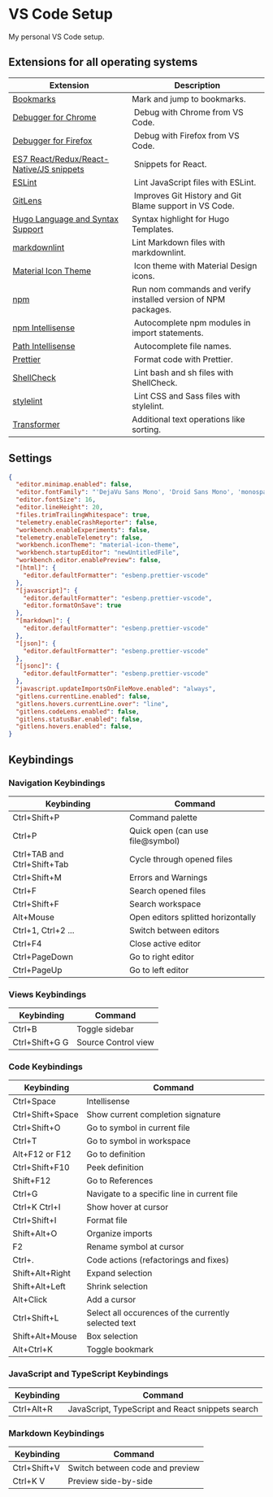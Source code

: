 # VS Code Setup

My personal VS Code setup.

## Extensions for all operating systems

| Extension | Description |
| --------- | ----------- |
| [Bookmarks](https://marketplace.visualstudio.com/items?itemName=alefragnani.Bookmarks) | Mark and jump to bookmarks. |
| [Debugger for Chrome](https://marketplace.visualstudio.com/items?itemName=msjsdiag.debugger-for-chrome) | Debug with Chrome from VS Code. |
| [Debugger for Firefox](https://marketplace.visualstudio.com/items?itemName=firefox-devtools.vscode-firefox-debug) | Debug with Firefox from VS Code. |
| [ES7 React/Redux/React-Native/JS snippets](https://marketplace.visualstudio.com/items?itemName=dsznajder.es7-react-js-snippets) | Snippets for React. |
| [ESLint](https://marketplace.visualstudio.com/items?itemName=dbaeumer.vscode-eslint) | Lint JavaScript files with ESLint. |
| [GitLens](https://marketplace.visualstudio.com/items?itemName=eamodio.gitlens) | Improves Git History and Git Blame support in VS Code. |
| [Hugo Language and Syntax Support](https://marketplace.visualstudio.com/items?itemName=budparr.language-hugo-vscode) | Syntax highlight for Hugo Templates. |
| [markdownlint](https://marketplace.visualstudio.com/items?itemName=DavidAnson.vscode-markdownlint) | Lint Markdown files with markdownlint. |
| [Material Icon Theme](https://marketplace.visualstudio.com/items?itemName=PKief.material-icon-theme) | Icon theme with Material Design icons. |
| [npm](https://marketplace.visualstudio.com/items?itemName=eg2.vscode-npm-script) | Run nom commands and verify installed version of NPM packages. |
| [npm Intellisense](https://marketplace.visualstudio.com/items?itemName=christian-kohler.npm-intellisense) | Autocomplete npm modules in import statements. |
| [Path Intellisense](https://marketplace.visualstudio.com/items?itemName=christian-kohler.path-intellisense) | Autocomplete file names. |
| [Prettier](https://marketplace.visualstudio.com/items?itemName=esbenp.prettier-vscode) | Format code with Prettier. |
| [ShellCheck](https://marketplace.visualstudio.com/items?itemName=timonwong.shellcheck) | Lint bash and sh files with ShellCheck. |
| [stylelint](https://marketplace.visualstudio.com/items?itemName=stylelint.vscode-stylelint) | Lint CSS and Sass files with stylelint. |
| [Transformer](https://marketplace.visualstudio.com/items?itemName=dakara.transformer) | Additional text operations like sorting. |

## Settings

```json
{
  "editor.minimap.enabled": false,
  "editor.fontFamily": "'DejaVu Sans Mono', 'Droid Sans Mono', 'monospace', monospace, 'Droid Sans Fallback'",
  "editor.fontSize": 16,
  "editor.lineHeight": 20,
  "files.trimTrailingWhitespace": true,
  "telemetry.enableCrashReporter": false,
  "workbench.enableExperiments": false,
  "telemetry.enableTelemetry": false,
  "workbench.iconTheme": "material-icon-theme",
  "workbench.startupEditor": "newUntitledFile",
  "workbench.editor.enablePreview": false,
  "[html]": {
    "editor.defaultFormatter": "esbenp.prettier-vscode"
  },
  "[javascript]": {
    "editor.defaultFormatter": "esbenp.prettier-vscode",
    "editor.formatOnSave": true
  },
  "[markdown]": {
    "editor.defaultFormatter": "esbenp.prettier-vscode"
  },
  "[json]": {
    "editor.defaultFormatter": "esbenp.prettier-vscode"
  },
  "[jsonc]": {
    "editor.defaultFormatter": "esbenp.prettier-vscode"
  },
  "javascript.updateImportsOnFileMove.enabled": "always",
  "gitlens.currentLine.enabled": false,
  "gitlens.hovers.currentLine.over": "line",
  "gitlens.codeLens.enabled": false,
  "gitlens.statusBar.enabled": false,
  "gitlens.hovers.enabled": false,
}
```

## Keybindings

### Navigation Keybindings

|  Keybinding                 | Command                            |
| --------------------------- | ---------------------------------- |
| Ctrl+Shift+P                | Command palette                    |
| Ctrl+P                      | Quick open (can use file@symbol)   |
| Ctrl+TAB and Ctrl+Shift+Tab | Cycle through opened files         |
| Ctrl+Shift+M                | Errors and Warnings                |
| Ctrl+F                      | Search opened files                |
| Ctrl+Shift+F                | Search workspace                   |
| Alt+Mouse                   | Open editors splitted horizontally |
| Ctrl+1, Ctrl+2 ...          | Switch between editors             |
| Ctrl+F4                     | Close active editor                |
| Ctrl+PageDown               | Go to right editor                 |
| Ctrl+PageUp                 | Go to left editor                  |

### Views Keybindings

|  Keybinding    | Command             |
| -------------- | ------------------- |
| Ctrl+B         | Toggle sidebar      |
| Ctrl+Shift+G G | Source Control view |

### Code Keybindings

|  Keybinding      | Command                                              |
| ---------------- | ---------------------------------------------------- |
| Ctrl+Space       | Intellisense                                         |
| Ctrl+Shift+Space | Show current completion signature                    |
| Ctrl+Shift+O     | Go to symbol in current file                         |
| Ctrl+T           | Go to symbol in workspace                            |
| Alt+F12 or F12   | Go to definition                                     |
| Ctrl+Shift+F10   | Peek definition                                      |
| Shift+F12        | Go to References                                     |
| Ctrl+G           | Navigate to a specific line in current file          |
| Ctrl+K Ctrl+I    | Show hover at cursor                                 |
| Ctrl+Shift+I     | Format file                                          |
| Shift+Alt+O      | Organize imports                                     |
| F2               | Rename symbol at cursor                              |
| Ctrl+.           | Code actions (refactorings and fixes)                |
| Shift+Alt+Right  | Expand selection                                     |
| Shift+Alt+Left   | Shrink selection                                     |
| Alt+Click        | Add a cursor                                         |
| Ctrl+Shift+L     | Select all occurences of the currently selected text |
| Shift+Alt+Mouse  | Box selection                                        |
| Alt+Ctrl+K       | Toggle bookmark                                      |

### JavaScript and TypeScript Keybindings

|  Keybinding | Command                                          |
| ----------- | ------------------------------------------------ |
| Ctrl+Alt+R  | JavaScript, TypeScript and React snippets search |

### Markdown Keybindings

|  Keybinding  | Command                         |
| ------------ | ------------------------------- |
| Ctrl+Shift+V | Switch between code and preview |
| Ctrl+K V     | Preview side-by-side            |
